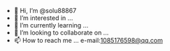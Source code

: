 - 👋 Hi, I’m @solu88867
- 👀 I’m interested in ...
- 🌱 I’m currently learning ...
- 💞️ I’m looking to collaborate on ...
- 📫 How to reach me ... e-mail:1085176598@qq.com

<!---
solu88867/solu88867 is a ✨ special ✨ repository because its `README.md` (this file) appears on your GitHub profile.
You can click the Preview link to take a look at your changes.
--->
